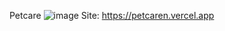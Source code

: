 Petcare
![image](https://github.com/nocng238/datn-frontpage/assets/91748162/cc4b6f99-f08d-4b34-b4f7-8a2fd6da6775)
Site: https://petcaren.vercel.app
